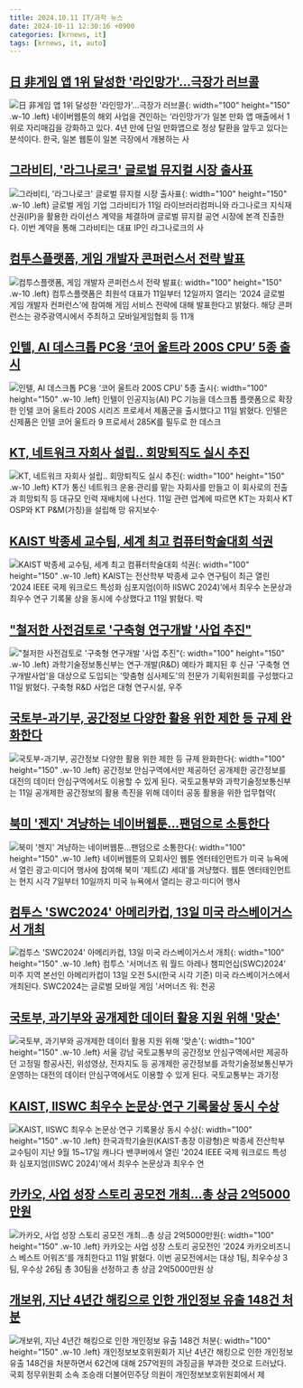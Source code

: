 ```yaml
---
title: 2024.10.11 IT/과학 뉴스
date: 2024-10-11 12:30:16 +0900
categories: [krnews, it]
tags: [krnews, it, auto]
---
```

## [日 非게임 앱 1위 달성한 '라인망가'…극장가 러브콜](https://n.news.naver.com/mnews/article/018/0005855331)

![日 非게임 앱 1위 달성한 '라인망가'…극장가 러브콜](https://mimgnews.pstatic.net/image/origin/018/2024/10/10/5855331.jpg?type=nf220_150){: width="100" height="150" .w-10 .left}
네이버웹툰의 해외 사업을 견인하는 ‘라인망가’가 일본 만화 앱 매출에서 1위로 자리매김을 강화하고 있다. 4년 만에 단일 만화앱으로 정상 탈환을 앞두고 있다는 분석이다. 한국, 일본 웹툰이 일본 극장에서 개봉하는 사

## [그라비티, '라그나로크' 글로벌 뮤지컬 시장 출사표](https://n.news.naver.com/mnews/article/003/0012832964)

![그라비티, '라그나로크' 글로벌 뮤지컬 시장 출사표](https://mimgnews.pstatic.net/image/origin/003/2024/10/11/12832964.jpg?type=nf220_150){: width="100" height="150" .w-10 .left}
글로벌 게임 기업 그라비티가 11일 라이브러리컴퍼니와 라그나로크 지식재산권(IP)을 활용한 라이선스 계약을 체결하며 글로벌 뮤지컬 공연 시장에 본격 진출한다. 이번 계약을 통해 그라비티는 대표 IP인 라그나로크의 사

## [컴투스플랫폼, 게임 개발자 콘퍼런스서 전략 발표](https://n.news.naver.com/mnews/article/016/0002372530)

![컴투스플랫폼, 게임 개발자 콘퍼런스서 전략 발표](https://mimgnews.pstatic.net/image/origin/016/2024/10/11/2372530.jpg?type=nf220_150){: width="100" height="150" .w-10 .left}
컴투스플랫폼은 최원석 대표가 11일부터 12일까지 열리는 ‘2024 글로벌 게임 개발자 컨퍼런스’에 참여해 게임 서비스 전략에 대해 발표한다고 밝혔다. 해당 콘퍼런스는 광주광역시에서 주최하고 모바일게임협회 등 11개

## [인텔, AI 데스크톱 PC용 ‘코어 울트라 200S CPU’ 5종 출시](https://n.news.naver.com/mnews/article/366/0001023412)

![인텔, AI 데스크톱 PC용 ‘코어 울트라 200S CPU’ 5종 출시](https://mimgnews.pstatic.net/image/origin/366/2024/10/11/1023412.jpg?type=nf220_150){: width="100" height="150" .w-10 .left}
인텔이 인공지능(AI) PC 기능을 데스크톱 플랫폼으로 확장한 인텔 코어 울트라 200S 시리즈 프로세서 제품군을 출시했다고 11일 밝혔다. 인텔은 신제품은 인텔 코어 울트라 9 프로세서 285K를 필두로 한 데스크

## [KT, 네트워크 자회사 설립.. 회망퇴직도 실시 추진](https://n.news.naver.com/mnews/article/014/0005252073)

![KT, 네트워크 자회사 설립.. 회망퇴직도 실시 추진](https://mimgnews.pstatic.net/image/origin/014/2024/10/11/5252073.jpg?type=nf220_150){: width="100" height="150" .w-10 .left}
KT가 통신 네트워크 운용·관리를 맡는 자회사를 만들고 이 회사로의 전출과 희망퇴직 등 대규모 인력 재배치에 나선다. 11일 관련 업계에 따르면 KT는 자회사 KT OSP와 KT P&M(가칭)을 설립해 망 유지보수·

## [KAIST 박종세 교수팀, 세계 최고 컴퓨터학술대회 석권](https://n.news.naver.com/mnews/article/016/0002372649)

![KAIST 박종세 교수팀, 세계 최고 컴퓨터학술대회 석권](https://mimgnews.pstatic.net/image/origin/016/2024/10/11/2372649.jpg?type=nf220_150){: width="100" height="150" .w-10 .left}
KAIST는 전산학부 박종세 교수 연구팀이 최근 열린 ‘2024 IEEE 국제 워크로드 특성화 심포지엄(이하 IISWC 2024)’에서 최우수 논문상과 최우수 연구 기록물 상을 동시에 수상했다고 11일 밝혔다. 박

## ["철저한 사전검토로 '구축형 연구개발 '사업 추진"](https://n.news.naver.com/mnews/article/421/0007837186)

!["철저한 사전검토로 '구축형 연구개발 '사업 추진"](https://mimgnews.pstatic.net/image/origin/421/2024/10/11/7837186.jpg?type=nf220_150){: width="100" height="150" .w-10 .left}
과학기술정보통신부는 연구·개발(R&D) 예타가 폐지된 후 신규 '구축형 연구개발사업'을 대상으로 도입되는 '맞춤형 심사제도'의 전문가 기획위원회를 구성했다고 11일 밝혔다. 구축형 R&D 사업은 대형 연구시설, 우주

## [국토부-과기부, 공간정보 다양한 활용 위한 제한 등 규제 완화한다](https://n.news.naver.com/mnews/article/008/0005099207)

![국토부-과기부, 공간정보 다양한 활용 위한 제한 등 규제 완화한다](https://mimgnews.pstatic.net/image/origin/008/2024/10/11/5099207.jpg?type=nf220_150){: width="100" height="150" .w-10 .left}
공간정보 안심구역에서만 제공하던 공개제한 공간정보를 대전의 데이터 안심구역에서도 이용할 수 있게 된다. 국토교통부와 과학기술정보통신부는 11일 공개제한 공간정보의 활용 촉진을 위해 데이터 공동 활용을 위한 업무협약(

## [북미 '젠지' 겨냥하는 네이버웹툰…팬덤으로 소통한다](https://n.news.naver.com/mnews/article/421/0007835941)

![북미 '젠지' 겨냥하는 네이버웹툰…팬덤으로 소통한다](https://mimgnews.pstatic.net/image/origin/421/2024/10/10/7835941.jpg?type=nf220_150){: width="100" height="150" .w-10 .left}
네이버웹툰의 모회사인 웹툰 엔터테인먼트가 미국 뉴욕에서 열린 광고·미디어 행사에 참여해 북미 '제트(Z) 세대'를 겨냥했다. 웹툰 엔터테인먼트는 현지 시각 7일부터 10일까지 미국 뉴욕에서 열리는 광고·미디어 행사

## [컴투스 'SWC2024' 아메리카컵, 13일 미국 라스베이거스서 개최](https://n.news.naver.com/mnews/article/030/0003246516)

![컴투스 'SWC2024' 아메리카컵, 13일 미국 라스베이거스서 개최](https://mimgnews.pstatic.net/image/origin/030/2024/10/11/3246516.jpg?type=nf220_150){: width="100" height="150" .w-10 .left}
컴투스 '서머너즈 워 월드 아레나 챔피언십(SWC)2024' 미주 지역 본선인 아메리카컵이 13일 오전 5시(한국 시각 기준) 미국 라스베이거스에서 개최된다. SWC2024는 글로벌 모바일 게임 '서머너즈 워: 천공

## [국토부, 과기부와 공개제한 데이터 활용 지원 위해 '맞손'](https://n.news.naver.com/mnews/article/014/0005251878)

![국토부, 과기부와 공개제한 데이터 활용 지원 위해 '맞손'](https://mimgnews.pstatic.net/image/origin/014/2024/10/11/5251878.jpg?type=nf220_150){: width="100" height="150" .w-10 .left}
서울 강남 국토교통부의 공간정보 안심구역에서만 제공하던 고정밀 항공사진, 위성영상, 전자지도 등 공개제한 공간정보를 과학기술정보통신부가 운영하는 대전의 데이터 안심구역에서도 이용할 수 있게 된다. 국토교통부는 과기정

## [KAIST, IISWC 최우수 논문상·연구 기록물상 동시 수상](https://n.news.naver.com/mnews/article/030/0003246506)

![KAIST, IISWC 최우수 논문상·연구 기록물상 동시 수상](https://mimgnews.pstatic.net/image/origin/030/2024/10/11/3246506.jpg?type=nf220_150){: width="100" height="150" .w-10 .left}
한국과학기술원(KAIST·총장 이광형)은 박종세 전산학부 교수팀이 지난 9월 15~17일 캐나다 밴쿠버에서 열린 '2024 IEEE 국제 워크로드 특성화 심포지엄(IISWC 2024)'에서 최우수 논문상과 최우수 연

## [카카오, 사업 성장 스토리 공모전 개최…총 상금 2억5000만원](https://n.news.naver.com/mnews/article/031/0000875519)

![카카오, 사업 성장 스토리 공모전 개최…총 상금 2억5000만원](https://mimgnews.pstatic.net/image/origin/031/2024/10/11/875519.jpg?type=nf220_150){: width="100" height="150" .w-10 .left}
카카오는 사업 성장 스토리 공모전인 '2024 카카오비즈니스 베스트 어워즈'를 개최한다고 11일 밝혔다. 이번 공모전에서는 대상 1팀, 최우수상 3팀, 우수상 26팀 총 30팀을 선정하고 총 상금 2억5000만원 상

## [개보위, 지난 4년간 해킹으로 인한 개인정보 유출 148건 처분](https://n.news.naver.com/mnews/article/003/0012832500)

![개보위, 지난 4년간 해킹으로 인한 개인정보 유출 148건 처분](https://mimgnews.pstatic.net/image/origin/003/2024/10/11/12832500.jpg?type=nf220_150){: width="100" height="150" .w-10 .left}
개인정보보호위원회가 지난 4년간 해킹으로 인한 개인정보 유출 148건을 처분하면서 62건에 대해 257억원의 과징금을 부과한 것으로 드러났다. 국회 정무위원회 소속 조승래 더불어민주당 의원이 개인정보보호위원회에서 제

